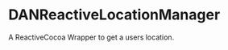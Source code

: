 DANReactiveLocationManager
==========================

A ReactiveCocoa Wrapper to get a users location.
